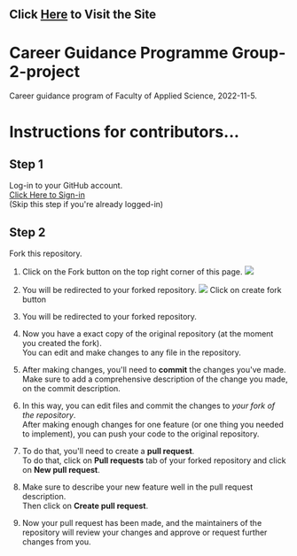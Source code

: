 ## Click <a href="https://thilinadilshan1.github.io/Group-2-project/">Here</a> to Visit the Site

# Career Guidance Programme Group-2-project

Career guidance program of Faculty of Applied Science, 2022-11-5.

# Instructions for contributors...

## Step 1

Log-in to your GitHub account.  
[Click Here to Sign-in](https://github.com/login)  
(Skip this step if you're already logged-in)

## Step 2

Fork this repository.

1. Click on the Fork button on the top right corner of this page.
   <img src="img/img1.png">

2. You will be redirected to your forked repository.
   <img src="img/img2.png">
   Click on create fork button

3. You will be redirected to your forked repository.

4. Now you have a exact copy of the original repository (at the moment you created the fork).  
   You can edit and make changes to any file in the repository.

5. After making changes, you'll need to **commit** the changes you've made.  
   Make sure to add a comprehensive description of the change you made, on the commit description.

6. In this way, you can edit files and commit the changes to _your fork of the repository_.  
   After making enough changes for one feature (or one thing you needed to implement), you can push your code to the original repository.

7. To do that, you'll need to create a **pull request**.  
   To do that, click on **Pull requests** tab of your forked repository and click on **New pull request**.

8. Make sure to describe your new feature well in the pull request description.  
   Then click on **Create pull request**.

9. Now your pull request has been made, and the maintainers of the repository will review your changes and approve or request further changes from you.
